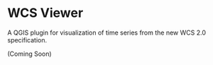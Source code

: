 # WCS Viewer

A QGIS plugin for visualization of time series from the new WCS 2.0 specification.

(Coming Soon)
